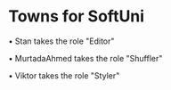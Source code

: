 # Towns for SoftUni

•	Stan takes the role "Editor"

•	MurtadaAhmed takes the role "Shuffler"

•	Viktor takes the role "Styler"
